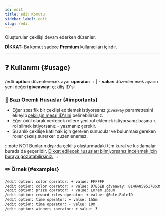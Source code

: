 ```yaml
---
id: edit
title: edit Komutu
sidebar_label: edit
slug: /edit
---
```

Oluşturulan çekilişi devam ederken düzenler.

**DİKKAT:** Bu komut sadece **Premium** kullanıcıları içindir.

---

## ❓ Kullanımı {#usage}

/edit **option:** düzenlenecek ayar **operator:** + | - **value:** düzenlenecek ayarın yeni değeri **giveaway:** çekiliş ID'si

### 💢 Bazı Önemli Hususlar {#importants}

* Eğer spesifik bir çekilişi editlemek istiyorsanız `giveaway` parametresini ekleyip [çekilişin mesaj ID'sini](https://support.discord.com/hc/tr/articles/206346498-Kullan%C4%B1c%C4%B1-Sunucu-Mesaj-ID-sini-Nerden-Bulurum-) belirtebilirsiniz.
* Eğer ödül olarak verilecek rollere yeni rol eklemek istiyorsanız başına `+`, rol silmek istiyorsanız `-` yazmanız gerekir.
* Şu anlık çekilişe katılmak için gereken sunucular ve bulunması gereken roller çekiliş sürerken düzenlenemez.

:::note NOT
Bunların dışında çekiliş oluşturmadaki tüm kural ve kısıtlamalar burada da geçerlidir. [Dikkat edilecek hususları bilmiyorsanız incelemek için buraya göz atabilirsiniz.](/docs/commands/create#importants)
:::

### ✏️ Örnek {#examples}

```markdown
/edit option: color operator: + value: FFFFFF
/edit option: color operator: + value: D7B5EB giveaway: 814668595170639873
/edit option: prize operator: + value: Lorem Ipsum
/edit option: reward-roles operator: + value: @Role,RoleID
/edit option: time operator: + value: 1h5m
/edit option: time operator: - value: 10m
/edit option: winners operator: + value: 3
```
